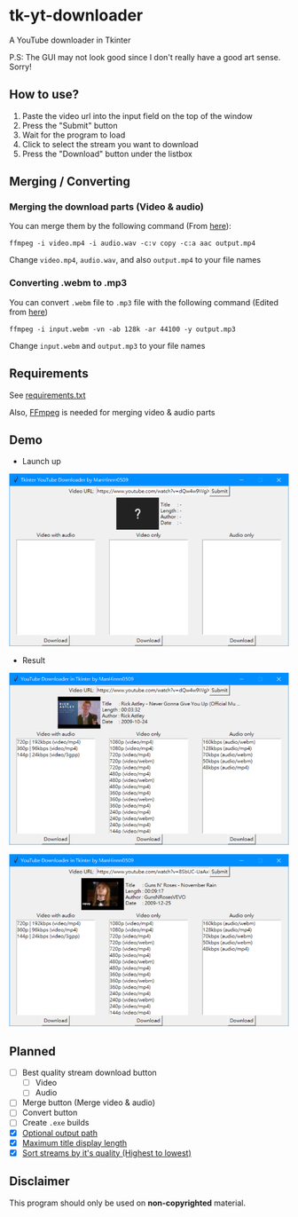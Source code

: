 # tk-yt-downloader

A YouTube downloader in Tkinter

P.S: The GUI may not look good since I don't really have a good art sense. Sorry!

## How to use?

1) Paste the video url into the input field on the top of the window
2) Press the "Submit" button
3) Wait for the program to load
4) Click to select the stream you want to download
5) Press the "Download" button under the listbox

## Merging / Converting

### Merging the download parts (Video & audio)

You can merge them by the following command (From [here](https://superuser.com/questions/277642/how-to-merge-audio-and-video-file-in-ffmpeg)):

```
ffmpeg -i video.mp4 -i audio.wav -c:v copy -c:a aac output.mp4
```

Change `video.mp4`, `audio.wav`, and also `output.mp4` to your file names

### Converting .webm to .mp3

You can convert `.webm` file to `.mp3` file with the following command (Edited from [here](https://stackoverflow.com/questions/44926858/batch-script-to-convert-youtube-dl-webm-file-to-mp3-with-ffmpeg))

```
ffmpeg -i input.webm -vn -ab 128k -ar 44100 -y output.mp3
```

Change `input.webm` and `output.mp3` to your file names

## Requirements

See [requirements.txt](./requirements.txt)

Also, [FFmpeg](https://github.com/FFmpeg/FFmpeg) is needed for merging video & audio parts

## Demo

* Launch up

![](./img/example/example_default.png)

* Result

![](./img/example/example_result.png)

![](./img/example/example_result_2.png)

## Planned

* [ ] Best quality stream download button
    * [ ] Video
    * [ ] Audio
* [ ] Merge button (Merge video & audio)
* [ ] Convert button
* [ ] Create `.exe` builds
* [x] [Optional output path](https://github.com/ManHinnn0509/tk-yt-downloader/commit/69ecfc142d82d5ada2cc9429a0a1624b992b4ed8)
* [x] [Maximum title display length](https://github.com/ManHinnn0509/tk-yt-downloader/commit/b9ca71bd3ba68379bfba92f49a93a23b6f8b6605)
* [x] [Sort streams by it's quality (Highest to lowest)](https://github.com/ManHinnn0509/tk-yt-downloader/commit/b9ca71bd3ba68379bfba92f49a93a23b6f8b6605)

## Disclaimer

This program should only be used on **non-copyrighted** material.

